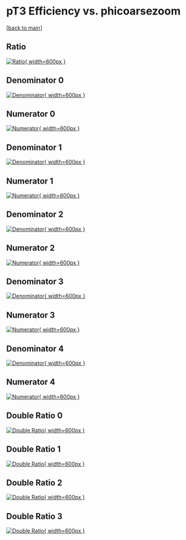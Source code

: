 # pT3 Efficiency vs. phicoarsezoom

[[back to main](./)]



## Ratio

[![Ratio](../mtv/var/pT3_loweta_11_1_eff_phicoarsezoom.png){ width=600px }](../mtv/var/pT3_loweta_11_1_eff_phicoarsezoom.pdf)

## Denominator 0

[![Denominator](../mtv/den/pT3_loweta_11_1_eff_phicoarsezoom_den0.png){ width=600px }](../mtv/den/pT3_loweta_11_1_eff_phicoarsezoom_den0.pdf)

## Numerator 0

[![Numerator](../mtv/num/pT3_loweta_11_1_eff_phicoarsezoom_num0.png){ width=600px }](../mtv/num/pT3_loweta_11_1_eff_phicoarsezoom_num0.pdf)

## Denominator 1

[![Denominator](../mtv/den/pT3_loweta_11_1_eff_phicoarsezoom_den1.png){ width=600px }](../mtv/den/pT3_loweta_11_1_eff_phicoarsezoom_den1.pdf)

## Numerator 1

[![Numerator](../mtv/num/pT3_loweta_11_1_eff_phicoarsezoom_num1.png){ width=600px }](../mtv/num/pT3_loweta_11_1_eff_phicoarsezoom_num1.pdf)

## Denominator 2

[![Denominator](../mtv/den/pT3_loweta_11_1_eff_phicoarsezoom_den2.png){ width=600px }](../mtv/den/pT3_loweta_11_1_eff_phicoarsezoom_den2.pdf)

## Numerator 2

[![Numerator](../mtv/num/pT3_loweta_11_1_eff_phicoarsezoom_num2.png){ width=600px }](../mtv/num/pT3_loweta_11_1_eff_phicoarsezoom_num2.pdf)

## Denominator 3

[![Denominator](../mtv/den/pT3_loweta_11_1_eff_phicoarsezoom_den3.png){ width=600px }](../mtv/den/pT3_loweta_11_1_eff_phicoarsezoom_den3.pdf)

## Numerator 3

[![Numerator](../mtv/num/pT3_loweta_11_1_eff_phicoarsezoom_num3.png){ width=600px }](../mtv/num/pT3_loweta_11_1_eff_phicoarsezoom_num3.pdf)

## Denominator 4

[![Denominator](../mtv/den/pT3_loweta_11_1_eff_phicoarsezoom_den4.png){ width=600px }](../mtv/den/pT3_loweta_11_1_eff_phicoarsezoom_den4.pdf)

## Numerator 4

[![Numerator](../mtv/num/pT3_loweta_11_1_eff_phicoarsezoom_num4.png){ width=600px }](../mtv/num/pT3_loweta_11_1_eff_phicoarsezoom_num4.pdf)

## Double Ratio 0

[![Double Ratio](../mtv/ratio/pT3_loweta_11_1_eff_phicoarsezoom_ratio0.png){ width=600px }](../mtv/ratio/pT3_loweta_11_1_eff_phicoarsezoom_ratio0.pdf)

## Double Ratio 1

[![Double Ratio](../mtv/ratio/pT3_loweta_11_1_eff_phicoarsezoom_ratio1.png){ width=600px }](../mtv/ratio/pT3_loweta_11_1_eff_phicoarsezoom_ratio1.pdf)

## Double Ratio 2

[![Double Ratio](../mtv/ratio/pT3_loweta_11_1_eff_phicoarsezoom_ratio2.png){ width=600px }](../mtv/ratio/pT3_loweta_11_1_eff_phicoarsezoom_ratio2.pdf)

## Double Ratio 3

[![Double Ratio](../mtv/ratio/pT3_loweta_11_1_eff_phicoarsezoom_ratio3.png){ width=600px }](../mtv/ratio/pT3_loweta_11_1_eff_phicoarsezoom_ratio3.pdf)

